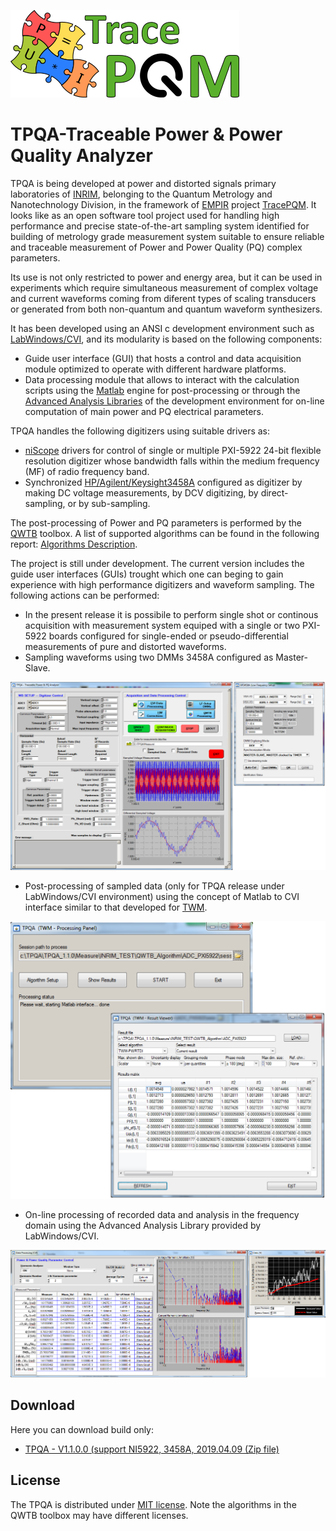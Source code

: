 ![TracePQM](./img/logo_TracePQM.png)


# TPQA-Traceable Power & Power Quality Analyzer


TPQA is being developed at  power and distorted signals primary laboratories of [INRIM](https://www.inrim.it/ricerca-sviluppo/laboratori-di-ricerca/metrologia-elettrica), belonging to the Quantum Metrology and Nanotechnology Division, in the framework of [EMPIR](https://msu.euramet.org/calls.html) project [TracePQM](http://tracepqm.cmi.cz/). It looks like as an open software tool project used for handling high performance and precise state-of-the-art sampling system identified for building of metrology grade measurement system suitable to ensure reliable and traceable measurement of Power and Power Quality (PQ) complex parameters. 

Its use is not only restricted to power and energy area, but it can be used in experiments which require simultaneous measurement of complex voltage and current waveforms coming from diferent types of scaling transducers or generated from both non-quantum and quantum waveform synthesizers.  

It has been developed using an ANSI c development environment such as [LabWindows/CVI](http://www.ni.com/lwcvi/whatis/hardware/), and  its  modularity is based on the following components:

 - Guide user interface (GUI) that hosts a control and data acquisition module optimized to operate with different hardware platforms.
 - Data processing module that allows to interact with the calculation scripts using the [Matlab](https://uk.mathworks.com/products/matlab.html) engine for post-processing or through the [Advanced Analysis Libraries](http://zone.ni.com/reference/en-XX/help/370051AC-01/cvi/libref/cviadvanced_analysis_library_functi/) of the development environment for
on-line computation of main power and PQ electrical parameters.

TPQA handles the following digitizers using suitable drivers as:

 - [niScope](http://sine.ni.com/nips/cds/view/p/lang/cs/nid/12638) drivers for control of single or multiple PXI-5922 24-bit flexible resolution digitizer whose bandwidth falls within the medium frequency (MF) of radio frequency band.
 - Synchronized [HP/Agilent/Keysight3458A](https://www.keysight.com/en/pd-1000001297%3Aepsg%3Apro-pn-3458A/digital-multimeter-8-digit?cc=US&lc=eng) configured as  digitizer by making DC voltage measurements, by DCV digitizing, by direct-sampling, or by sub-sampling.

The post-processing of Power and PQ parameters is performed by the [QWTB](https://qwtb.github.io/qwtb/)
toolbox. A list of supported algorithms can be found in the following report: [Algorithms Description](https://github.com/smaslan/TWM/blob/master/doc/A244%20Algorithms%20description.pdf).

The project is still under development. The current version includes the guide user interfaces (GUIs) trought which one can beging to gain experience with high performance digitizers and waveform sampling. The following actions can be performed:

- In the present release it is possibile to perform single shot or continous acquisition with measurement system equiped with a single or two PXI-5922 boards configured for single-ended or pseudo-differential measurements of pure and distorted waveforms. 
- Sampling waveforms using two DMMs 3458A configured as Master-Slave.
<img src="./img/GUI_HW_Control.png">

- Post-processing of sampled data (only for TPQA release under LabWindows/CVI environment) using the concept of Matlab to CVI interface similar to that developed for [TWM](https://github.com/smaslan/TWM). 
<img src="./img/GUI_Matlab_All.png">

- On-line processing of recorded data and analysis in the frequency domain using the Advanced Analysis Library provided by LabWindows/CVI. 
<img src="./img/GUI_2.png">


## Download

Here you can download build only:

- [TPQA - V1.1.0.0 (support NI5922, 3458A, 2019.04.09 (Zip file)](builds/TPQA-1.1.0.0.zip)

## License
The TPQA is distributed under [MIT license](./LICENSE.md/LICENSE.md). Note the algorithms in the QWTB toolbox may have different licenses.


